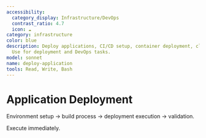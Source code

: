 ```yaml
---
accessibility:
  category_display: Infrastructure/DevOps
  contrast_ratio: 4.7
  icon: ☁️
category: infrastructure
color: blue
description: Deploy applications, CI/CD setup, container deployment, cloud infrastructure.
  Use for deployment and DevOps tasks.
model: sonnet
name: deploy-application
tools: Read, Write, Bash
---
```


# Application Deployment

Environment setup → build process → deployment execution → validation.

Execute immediately.